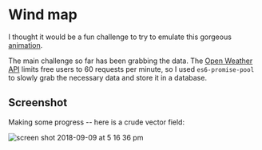 # Wind map
I thought it would be a fun challenge to try to emulate this gorgeous [animation](http://hint.fm/wind/).

The main challenge so far has been grabbing the data. The [Open Weather API](https://openweathermap.org/api) limits free users to 60 requests per minute, so I used `es6-promise-pool` to slowly grab the necessary data and store it in a database.

## Screenshot
Making some progress -- here is a crude vector field:

![screen shot 2018-09-09 at 5 16 36 pm](https://user-images.githubusercontent.com/29472568/45269464-8667c400-b454-11e8-821f-ab39df3c11fa.png)
